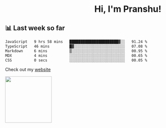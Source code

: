 <div align="right" >
   
   <H1>Hi, I'm Pranshu!</H1>

</div>

## 📊 Last week so far
<!--START_SECTION:waka-->

```txt
JavaScript   9 hrs 58 mins   ██████████████████████▓░░   91.24 %
TypeScript   46 mins         █▓░░░░░░░░░░░░░░░░░░░░░░░   07.08 %
Markdown     6 mins          ▒░░░░░░░░░░░░░░░░░░░░░░░░   00.95 %
MDX          4 mins          ░░░░░░░░░░░░░░░░░░░░░░░░░   00.65 %
CSS          0 secs          ░░░░░░░░░░░░░░░░░░░░░░░░░   00.05 %
```

<!--END_SECTION:waka-->

Check out my [website](https://pranshu05.vercel.app)

<img align="left" width="150" src="https://user-images.githubusercontent.com/70943732/209951571-93b7afe5-f523-4683-b725-5d94b287e94e.png">

